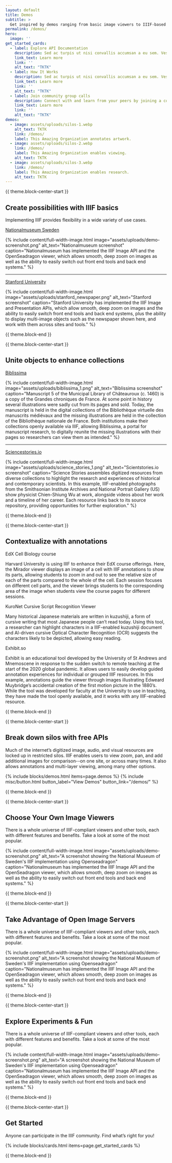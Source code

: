 ```yaml
---
layout: default
title: Demos
subtitle: >
  Get inspired by demos ranging from basic image viewers to IIIF-based machine learning character recognition built by the community.
permalink: /demos/
hero:
  image: ''
get_started_cards:
  - label: Explore API Documentation
    description: Sed ac turpis ut nisi convallis accumsan a eu sem. Vestibulum suscipit nisi nunc, in bibendum enim tempus sed.
    link_text: Learn more
    link: ''
    alt_text: "TKTK"
  - label: How It Works
    description: Sed ac turpis ut nisi convallis accumsan a eu sem. Vestibulum suscipit nisi nunc, in bibendum enim tempus sed.
    link_text: Learn more
    link: ''
    alt_text: "TKTK"
  - label: Join community group calls
    description: Connect with and learn from your peers by joining a community group, or by proposing a new one! Calls are open to everyone.
    link_text: Learn more
    link: ''
    alt_text: "TKTK"
demos:
  - image: assets/uploads/silos-1.webp
    alt_text: TKTK
    link: /demos/
    label: This Amazing Organization annotates artwork.
  - image: assets/uploads/silos-2.webp
    link: /demos/
    label: This Amazing Organization enables viewing.
    alt_text: TKTK
  - image: assets/uploads/silos-3.webp
    link: /demos/
    label: This Amazing Organization enables research.
    alt_text: TKTK
---
```


{{ theme.block-center-start }}

## Create possibilities with IIIF basics

Implementing IIIF provides flexibility in a wide variety of use cases.



[Nationalmuseum Sweden](http://collection.nationalmuseum.se/eMP/eMuseumPlus?service=direct/1/ResultDetailView/result.inline.lightbox.t1.collection_lightbox.$TspTitleImageLink.link&sp=13&sp=Sexhibition&sp=SfilterDefinition&sp=0&sp=2&sp=3&sp=SdetailView&sp=11&sp=Sdetail&sp=1&sp=T&sp=0&sp=Slightbox_3x4&sp=0&sp=T&sp=1#exhibitionReferences)

{% include content/full-width-image.html image="assets/uploads/demo-screenshot.png" alt_text="Nationalmuseum screenshot" caption="Nationalmuseum has implemented the IIIF Image API and the OpenSeadragon viewer, which allows smooth, deep zoom on images as well as the ability to easily switch out front end tools and back end systems." %}

--- 

[Stanford University](https://searchworks.stanford.edu/view/10384606)

{% include content/full-width-image.html image="assets/uploads/stanford_newspaper.png" alt_text="Stanford screenshot" caption="Stanford University has implemented the IIIF Image and Presentation APIs, which allow smooth, deep zoom on images and the ability to easily switch front end tools and back end systems, plus the ability to display multi-image objects such as the newspaper shown here, and work with them across sites and tools." %}



{{ theme.block-end }}


{{ theme.block-center-start }}

## Unite objects to enhance collections

[Biblissima](https://demos.biblissima.fr/chateauroux/osd-demo/)         

{% include content/full-width-image.html image="assets/uploads/biblissima_1.png" alt_text="Biblissima screenshot" caption="Manuscript 5 of the Municipal Library of Châteauroux (c. 1460) is a copy of the Grandes chroniques de France. At some point in history several illustrations were sadly cut from its pages and sold. Today, the manuscript is held in the digital collections of the Bibliothèque virtuelle des manuscrits médiévaux and the missing illustrations are held in the collection of the Bibliothèque nationale de France. Both institutions make their collections openly available via IIIF, allowing Biblissima, a portal for manuscript research, to digitally reunite the missing illustrations with their pages so researchers can view them as intended." %}

--- 

[Sciencestories.io](http://www.sciencestories.io/Q450317?moment=0)

{% include content/full-width-image.html image="assets/uploads/science_stories_1.png" alt_text="Scientstories.io screenshot" caption="Science Stories assembles digitized resources from diverse collections to highlight the research and experiences of historical and contemporary scientists. In this example, IIIF-enabled photographs from the Smithsonian Institute Archives and National Portrait Gallery (US) show physicist Chien-Shiung Wu at work, alongside videos about her work and a timeline of her career. Each resource links back to its source repository, providing opportunities for further exploration." %}


{{ theme.block-end }}

{{ theme.block-center-start }}

## Contextualize with annotations

EdX Cell Biology course

Harvard University is using IIIF to enhance their EdX course offerings. Here, the Mirador viewer displays an image of a cell with IIIF annotations to show its parts, allowing students to zoom in and out to see the relative size of each of the parts compared to the whole of the cell. Each session focuses on different cell parts, and the viewer brings students to the corresponding area of the image when students view the course pages for different sessions.

KuroNet Cursive Script Recognition Viewer

Many historical Japanese materials are written in kuzushiji, a form of cursive writing that most Japanese people can’t read today. Using this tool, a researcher can highlight characters in a IIIF-enabled kuzushiji document and AI-driven cursive Optical Character Recognition (OCR) suggests the characters likely to be depicted, allowing easy reading.

Exhibit.so 


Exhibit is an educational tool developed by the University of St Andrews and Mnemoscene in response to the sudden switch to remote teaching at the start of the 2020 global pandemic. It allows users to easily develop guided annotation experiences for individual or grouped IIIF resources. In this example, annotations guide the viewer through images illustrating Edweard Muybridge’s accidental creation of the first motion picture in the 1880’s. While the tool was developed for faculty at the University to use in teaching, they have made the tool openly available, and it works with any IIIF-enabled resource. 


{{ theme.block-end }}

{{ theme.block-center-start }}

## Break down silos with free APIs
Much of the internet’s digitized image, audio, and visual resources are locked up in restricted silos. IIIF enables users to view zoom, pan, and add additional images for comparison--on one site, or across many times. It also allows annotations and multi-layer viewing, among many other options.

{% include blocks/demos.html items=page.demos %}
{% include misc/button.html button_label="View Demos" button_link="/demos/" %}

{{ theme.block-end }}


{{ theme.block-center-start }}


## Choose Your Own Image Viewers

There is a whole universe of IIIF-compliant viewers and other tools, each with different features and benefits. Take a look at some of the most popular.

{% include content/full-width-image.html image="assets/uploads/demo-screenshot.png" alt_text="A screenshot showing the National Museum of Sweden's IIIF implementation using Openseadragon" caption="Nationalmuseum has implemented the IIIF Image API and the OpenSeadragon viewer, which allows smooth, deep zoom on images as well as the ability to easily switch out front end tools and back end systems." %}

{{ theme.block-end }}

{{ theme.block-center-start }}

## Take Advantage of Open Image Servers

There is a whole universe of IIIF-compliant viewers and other tools, each with different features and benefits. Take a look at some of the most popular.

{% include content/full-width-image.html image="assets/uploads/demo-screenshot.png" alt_text="A screenshot showing the National Museum of Sweden's IIIF implementation using Openseadragon" caption="Nationalmuseum has implemented the IIIF Image API and the OpenSeadragon viewer, which allows smooth, deep zoom on images as well as the ability to easily switch out front end tools and back end systems." %}

{{ theme.block-end }}

{{ theme.block-center-start }}

## Explore Experiments & Fun

There is a whole universe of IIIF-compliant viewers and other tools, each with different features and benefits. Take a look at some of the most popular.

{% include content/full-width-image.html image="assets/uploads/demo-screenshot.png" alt_text="A screenshot showing the National Museum of Sweden's IIIF implementation using Openseadragon" caption="Nationalmuseum has implemented the IIIF Image API and the OpenSeadragon viewer, which allows smooth, deep zoom on images as well as the ability to easily switch out front end tools and back end systems." %}

{{ theme.block-end }}


{{ theme.block-center-start }}

## Get Started
Anyone can participate in the IIIF community. Find what’s right for you!

{% include blocks/cards.html items=page.get_started_cards %}

{{ theme.block-end }}
